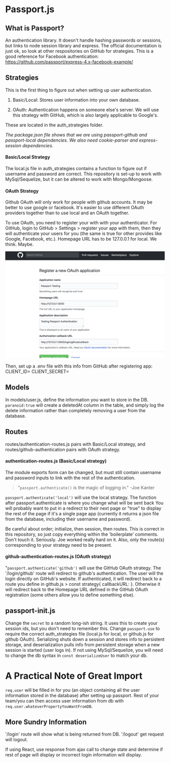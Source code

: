 # Passport.js


## What is Passport?
An authentication library. It doesn't handle hashing passwords or sessions, but links to node session library and express. The official documentation is just ok, so look at other respositories on GitHub for strategies. This is a good reference for Facebook authentication: https://github.com/passport/express-4.x-facebook-example/

## Strategies
This is the first thing to figure out when setting up user authentication.
1. Basic/Local: Stores user information into your own database.

2. OAuth: Authentication happens on someone else's server. We will use this strategy with GitHub, which is also largely applicable to Google's.

These are located in the auth_strategies folder. 

*The package.json file shows that we are using passport-github and passport-local dependencies.
We also need cookie-parser and express-session dependencies.*

#### Basic/Local Strategy
The local.js file in auth_strategies contains a function to figure out if username and password are correct. This repository is set-up to work with MySql/Sequelize, but it can be altered to work with Mongo/Mongoose.

#### OAuth Strategy
Github OAuth will only work for people with github accounts. It may be better to use google or facebook. It's easier to use different OAuth providers together than to use local and an OAuth together.

To use OAuth, you need to register your with with your authenticator. For GitHub, login to GitHub > Settings > register your app with them, then they will authenticate your users for you (the same is true for other provides like Google, Facebook, etc.). Homepage URL has to be 127.0.0.1 for local. We think. Maybe.

![GitHub Registration](github_oautSettings.png "GitHub Registration")

Then, set up a .env file with this info from GitHub after registering app:
CLIENT_ID=
CLIENT_SECRET=


## Models
In models/user.js, define the information you want to store in the DB. `paranoid:true` will create a deletedAt column in the table, and simply log the delete information rather than completely removing a user from the database.

## Routes
routes/authentication-routes.js pairs with Basic/Local strategy, and routes/github-authentication pairs with OAuth strategy.

#### authentication-routes.js (Basic/Local strategy)
The module exports form can be changed, but must still contain username and password inputs to link with the rest of the authentication. 

>"`passport.authenticate()` is the magic of logging in." -Joe Kanter

`passport.authenticate('local')` will use the local strategy. The function after passport.authenticate is where you change what will be sent back You will probably want to put in a redirect to their next page or "true" to display the rest of the page if it's a single page app (currently it returns a json file from the database, including their username and password).

Be careful about order; initialize, then session, then routes. This is correct in this repository, so just copy everything within the 'boilerplate' comments. Don't touch it. Seriously. Joe worked really hard on it. Also, only the route(s) corresponding to your strategy need to be present.

#### github-authentication-routes.js (OAuth strategy)
"`passport.authenticate('github')` will use the GitHub OAuth strategy. The '/login/github' route will redirect to github's authentication. The user will the login directly on GitHub's website. If authenticated, it will redirect back to a route you define in github.js > const strategy{ callbackURL: }. Otherwise it will redirect back to the Homepage URL defined in the GitHub OAuth registration (some others allow you to define something else).

## passport-init.js
Change the `secret` to a random long-ish string. It uses this to create your session ids, but you don't need to remember this. Change `passport.use` to require the correct auth_strategies file (local.js for local, or github.js for github OAuth). Serializing shuts down a session and stores info to persistent storage, and deserialization pulls info from persistent storage when a new session is started (user logs in). If not using MySql/Sequelize, you will need to change the db syntax in `const deserializeUser` to match your db.

# A Practical Note of Great Import
`req.user` will be filled in for you (an object containing all the user information stored in the database) after setting up passport. Rest of your team/you can then access user information from db with `req.user.whateverPropertyYouWantFromDB`.

## More Sundry Information

'/login' route will show what is being returned from DB. '/logout' get request will logout.

If using React, use response from ajax call to change state and determine if rest of page will display or incorrect login information will display.

